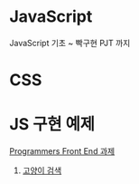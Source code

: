 # JavaScript
JavaScript 기초 ~ 빡구현 PJT 까지 

# CSS


# JS 구현 예제
[Programmers Front End 과제](https://school.programmers.co.kr/skill_check_assignments)
1. [고양이 검색](https://school.programmers.co.kr/skill_check_assignments/4)
